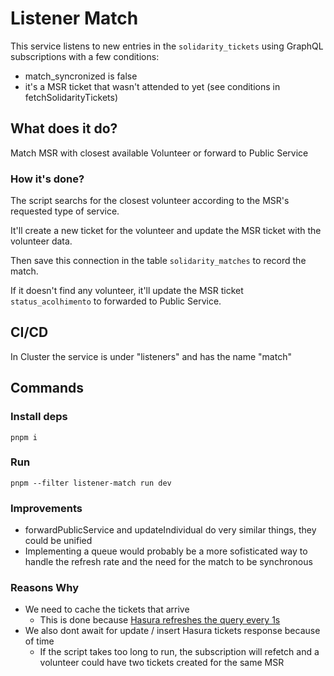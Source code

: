 # Listener Match

This service listens to new entries in the `solidarity_tickets` using GraphQL subscriptions with a few conditions:

- match_syncronized is false
- it's a MSR ticket that wasn't attended to yet (see conditions in fetchSolidarityTickets)

## What does it do?

Match MSR with closest available Volunteer or forward to Public Service

### How it's done?

The script searchs for the closest volunteer according to the MSR's requested type of service.

It'll create a new ticket for the volunteer and update the MSR ticket with the volunteer data.

Then save this connection in the table `solidarity_matches` to record the match.

If it doesn't find any volunteer, it'll update the MSR ticket `status_acolhimento` to forwarded to Public Service.

## CI/CD

In Cluster the service is under "listeners" and has the name "match"

## Commands

### Install deps

`pnpm i`

### Run

`pnpm --filter listener-match run dev`

### Improvements

- forwardPublicService and updateIndividual do very similar things, they could be unified
- Implementing a queue would probably be a more sofisticated way to handle the refresh rate and the need for the match to be synchronous

### Reasons Why

- We need to cache the tickets that arrive
  - This is done because [Hasura refreshes the query every 1s](https://hasura.io/docs/1.0/graphql/manual/subscriptions/index.html#execution)
- We also dont await for update / insert Hasura tickets response because of time
  - If the script takes too long to run, the subscription will refetch and a volunteer could have two tickets created for the same MSR
